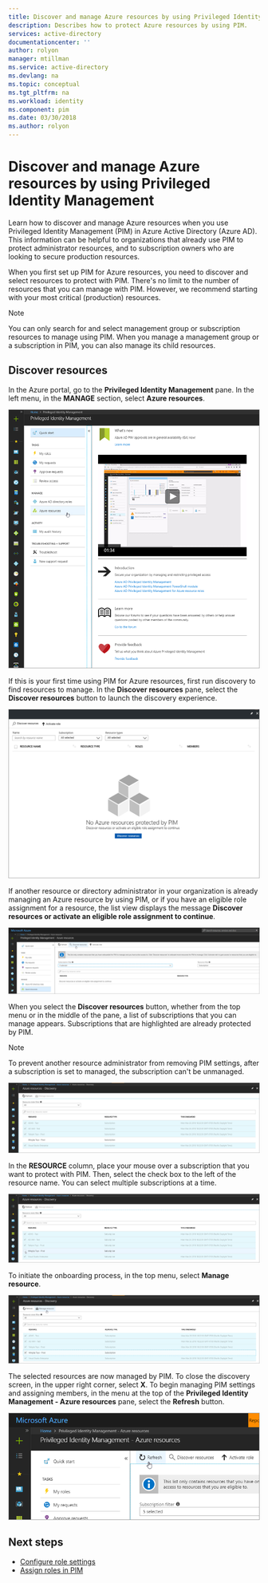 ```yaml
---
title: Discover and manage Azure resources by using Privileged Identity Management | Microsoft Docs
description: Describes how to protect Azure resources by using PIM.
services: active-directory
documentationcenter: ''
author: rolyon
manager: mtillman
ms.service: active-directory
ms.devlang: na
ms.topic: conceptual
ms.tgt_pltfrm: na
ms.workload: identity
ms.component: pim
ms.date: 03/30/2018
ms.author: rolyon
---
```


# Discover and manage Azure resources by using Privileged Identity Management

Learn how to discover and manage Azure resources when you use Privileged Identity Management (PIM) in Azure Active Directory (Azure AD). This information can be helpful to organizations that already use PIM to protect administrator resources, and to subscription owners who are looking to secure production resources.

When you first set up PIM for Azure resources, you need to discover and select resources to protect with PIM. There's no limit to the number of resources that you can manage with PIM. However, we recommend starting with your most critical (production) resources.

> [!NOTE]
> You can only search for and select management group or subscription resources to manage using PIM. When you manage a management group or a subscription in PIM, you can also manage its child resources.

## Discover resources

In the Azure portal, go to the **Privileged Identity Management** pane. In the left menu, in the **MANAGE** section, select **Azure resources**.

![The "Privileged Identity Management - Azure resources" pane](media/azure-pim-resource-rbac/aadpim_manage_azure_resources.png)

If this is your first time using PIM for Azure resources, first run discovery to find resources to manage. In the **Discover resources** pane, select the **Discover resources** button to launch the discovery experience.

![The "Discover resources" pane](media/azure-pim-resource-rbac/aadpim_first_run_discovery.png)

If another resource or directory administrator in your organization is already managing an Azure resource by using PIM, or if you have an eligible role assignment for a resource, the list view displays the message **Discover resources or activate an eligible role assignment to continue**. 

![The "Discover resources" button in the "Privileged Identity Manager - Azure resources" pane](media/azure-pim-resource-rbac/aadpim_discover_eligible_not_active.png)

When you select the **Discover resources** button, whether from the top menu or in the middle of the pane, a list of subscriptions that you can manage appears. Subscriptions that are highlighted are already protected by PIM.

> [!NOTE]
> To prevent another resource administrator from removing PIM settings, after a subscription is set to managed, the subscription can't be unmanaged.

![The "Azure resources - Discovery" pane](media/azure-pim-resource-rbac/aadpim_discovery_some_selected.png)

In the **RESOURCE** column, place your mouse over a subscription that you want to protect with PIM. Then, select the check box to the left of the resource name. You can select multiple subscriptions at a time.

![The list of resources in the "Azure resources - Discovery" pane](media/azure-pim-resource-rbac/aadpim_discovery_all_selected.png)

To initiate the onboarding process, in the top menu, select **Manage resource**.

![The "Manage resource" button in the "Azure resources - Discovery" pane](media/azure-pim-resource-rbac/aadpim_discovery_click_manage.png)

The selected resources are now managed by PIM. To close the discovery screen, in the upper right corner, select **X**. To begin managing PIM settings and assigning members, in the menu at the top of the **Privileged Identity Management - Azure resources** pane, select the **Refresh** button.

![The "Refresh" button in the top menu of the "Privileged Identity Management - Azure resources" pane](media/azure-pim-resource-rbac/aadpim_discovery_resources_refresh.png)

## Next steps

- [Configure role settings](pim-resource-roles-configure-role-settings.md)
- [Assign roles in PIM](pim-resource-roles-assign-roles.md)
